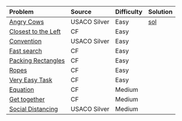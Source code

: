 | Problem | Source | Difficulty | Solution |
|:------- |:------ |:---------- |:-------- |
|[Angry Cows](https://usaco.org/index.php?page=viewproblem2&cpid=594)|USACO Silver|Easy|[sol](sols/angry_cows.md)
|[Closest to the Left](https://codeforces.com/edu/course/2/lesson/6/1/practice/contest/283911/problem/B)|CF|Easy|
|[Convention](https://usaco.org/index.php?page=viewproblem2&cpid=858)|USACO Silver|Easy|
|[Fast search](https://codeforces.com/edu/course/2/lesson/6/1/practice/contest/283911/problem/D)|CF|Easy|
|[Packing Rectangles](https://codeforces.com/edu/course/2/lesson/6/2/practice/contest/283932/problem/A)|CF|Easy|
|[Ropes](https://codeforces.com/edu/course/2/lesson/6/2/practice/contest/283932/problem/B)|CF|Easy|
|[Very Easy Task](https://codeforces.com/edu/course/2/lesson/6/2/practice/contest/283932/problem/C)|CF|Easy|
|[Equation](https://codeforces.com/edu/course/2/lesson/6/2/practice/contest/283932/problem/E)|CF|Medium|
|[Get together](https://codeforces.com/edu/course/2/lesson/6/3/practice/contest/285083/problem/A)|CF|Medium|
|[Social Distancing](https://usaco.org/index.php?page=viewproblem2&cpid=1038)|USACO Silver|Medium|
